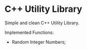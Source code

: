 # C++ Utility Library
Simple and clean C++ Utility Library.

Implemented Functions:
* Random Integer Numbers;
